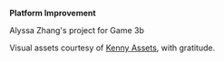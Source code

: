 **Platform Improvement**

Alyssa Zhang's project for Game 3b

Visual assets courtesy of [Kenny Assets](https://kenney.nl/assets), with gratitude.